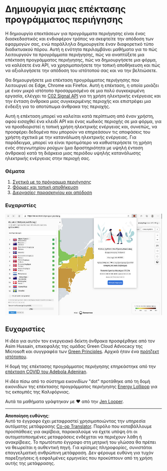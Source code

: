 <!--
CO_OP_TRANSLATOR_METADATA:
{
  "original_hash": "b121a279a6ab39878491f3e572673515",
  "translation_date": "2025-08-26T22:30:39+00:00",
  "source_file": "5-browser-extension/README.md",
  "language_code": "el"
}
-->
# Δημιουργία μιας επέκτασης προγράμματος περιήγησης

Η δημιουργία επεκτάσεων για προγράμματα περιήγησης είναι ένας διασκεδαστικός και ενδιαφέρον τρόπος να σκεφτείτε την απόδοση των εφαρμογών σας, ενώ παράλληλα δημιουργείτε έναν διαφορετικό τύπο διαδικτυακού πόρου. Αυτή η ενότητα περιλαμβάνει μαθήματα για το πώς λειτουργούν τα προγράμματα περιήγησης, πώς να αναπτύξετε μια επέκταση προγράμματος περιήγησης, πώς να δημιουργήσετε μια φόρμα, να καλέσετε ένα API, να χρησιμοποιήσετε την τοπική αποθήκευση και πώς να αξιολογήσετε την απόδοση του ιστότοπού σας και να την βελτιώσετε.

Θα δημιουργήσετε μια επέκταση προγράμματος περιήγησης που λειτουργεί σε Edge, Chrome και Firefox. Αυτή η επέκταση, η οποία μοιάζει με έναν μικρό ιστότοπο προσαρμοσμένο σε μια πολύ συγκεκριμένη εργασία, ελέγχει το [C02 Signal API](https://www.co2signal.com) για τη χρήση ηλεκτρικής ενέργειας και την ένταση άνθρακα μιας συγκεκριμένης περιοχής και επιστρέφει μια ένδειξη για το αποτύπωμα άνθρακα της περιοχής.

Αυτή η επέκταση μπορεί να καλείται κατά περίπτωση από έναν χρήστη, αφού εισαχθεί ένα κλειδί API και ένας κωδικός περιοχής σε μια φόρμα, για να προσδιοριστεί η τοπική χρήση ηλεκτρικής ενέργειας και, συνεπώς, να προσφέρει δεδομένα που μπορούν να επηρεάσουν τις αποφάσεις του χρήστη σχετικά με την κατανάλωση ηλεκτρικής ενέργειας. Για παράδειγμα, μπορεί να είναι προτιμότερο να καθυστερήσετε τη χρήση ενός στεγνωτηρίου ρούχων (μια δραστηριότητα με υψηλή ένταση άνθρακα) κατά τη διάρκεια μιας περιόδου υψηλής κατανάλωσης ηλεκτρικής ενέργειας στην περιοχή σας.

### Θέματα

1. [Σχετικά με το πρόγραμμα περιήγησης](1-about-browsers/README.md)
2. [Φόρμες και τοπική αποθήκευση](2-forms-browsers-local-storage/README.md)
3. [Διεργασίες παρασκηνίου και απόδοση](3-background-tasks-and-performance/README.md)

### Ευχαριστίες

![μια πράσινη επέκταση προγράμματος περιήγησης](../../../translated_images/extension-screenshot.0e7f5bfa110e92e3875e1bc9405edd45a3d2e02963e48900adb91926a62a5807.el.png)

## Ευχαριστίες

Η ιδέα για αυτόν τον ενεργειακό δείκτη άνθρακα προσφέρθηκε από τον Asim Hussain, επικεφαλής της ομάδας Green Cloud Advocacy της Microsoft και συγγραφέα των [Green Principles](https://principles.green/). Αρχικά ήταν ένα [πρότζεκτ ιστότοπου](https://github.com/jlooper/green).

Η δομή της επέκτασης προγράμματος περιήγησης επηρεάστηκε από την [επέκταση COVID του Adebola Adeniran](https://github.com/onedebos/covtension).

Η ιδέα πίσω από το σύστημα εικονιδίων "dot" προτάθηκε από τη δομή εικονιδίων της επέκτασης προγράμματος περιήγησης [Energy Lollipop](https://energylollipop.com/) για τις εκπομπές της Καλιφόρνιας.

Αυτά τα μαθήματα γράφτηκαν με ♥️ από την [Jen Looper](https://www.twitter.com/jenlooper).

---

**Αποποίηση ευθύνης**:  
Αυτό το έγγραφο έχει μεταφραστεί χρησιμοποιώντας την υπηρεσία αυτόματης μετάφρασης [Co-op Translator](https://github.com/Azure/co-op-translator). Παρόλο που καταβάλλουμε προσπάθειες για ακρίβεια, παρακαλούμε να έχετε υπόψη ότι οι αυτοματοποιημένες μεταφράσεις ενδέχεται να περιέχουν λάθη ή ανακρίβειες. Το πρωτότυπο έγγραφο στη μητρική του γλώσσα θα πρέπει να θεωρείται η αυθεντική πηγή. Για κρίσιμες πληροφορίες, συνιστάται επαγγελματική ανθρώπινη μετάφραση. Δεν φέρουμε ευθύνη για τυχόν παρεξηγήσεις ή εσφαλμένες ερμηνείες που προκύπτουν από τη χρήση αυτής της μετάφρασης.